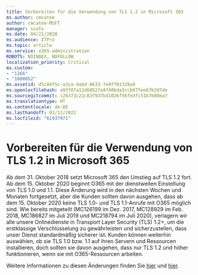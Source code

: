 ```yaml
---
title: Vorbereiten für die Verwendung von TLS 1.2 in Microsoft 365
ms.author: cmcatee
author: cmcatee-MSFT
manager: scotv
ms.date: 04/21/2020
ms.audience: ITPro
ms.topic: article
ms.service: o365-administration
ROBOTS: NOINDEX, NOFOLLOW
localization_priority: Critical
ms.custom:
- "1266"
- "1600052"
ms.assetid: d5c84f5c-a3ca-4abd-8633-7e9ff01328a9
ms.openlocfilehash: a93f8fa12d6852fa4f40bda3ccb07fee67b2d7de
ms.sourcegitcommit: c26373c21c837937b41026f56fedfc51b7b80ea7
ms.translationtype: HT
ms.contentlocale: de-DE
ms.lasthandoff: 01/12/2022
ms.locfileid: "61937971"
---
```

# <a name="prepare-for-use-of-tls-12-in-microsoft-365"></a>Vorbereiten für die Verwendung von TLS 1.2 in Microsoft 365

Ab dem 31. Oktober 2018 setzt Microsoft 365 den Umstieg auf TLS 1.2 fort. Ab dem 15. Oktober 2020 beginnt O365 mit der dienstweiten Einstellung von TLS 1.0 und 1.1. Diese Änderung wird in den nächsten Wochen und Monaten fortgesetzt, aber die Kunden sollten davon ausgehen, dass ab dem 15. Oktober 2020 keine TLS 1.0- und TLS 1.1-Anrufe mit O365 möglich sind. Wie bereits mitgeteilt (MC126199 im Dez. 2017, MC128929 im Feb. 2018, MC186827 im Juli 2019 und MC218794 im Juli 2020), verlagern wir alle unsere Onlinedienste in Transport Layer Security (TLS) 1.2+, um die erstklassige Verschlüsselung zu gewährleisten und sicherzustellen, dass unser Dienst standardmäßig sicherer ist. Kunden können weiterhin auswählen, ob sie TLS 1.0 bzw. 1.1 auf ihren Servern und Ressourcen installieren, doch sollten sie davon ausgehen, dass nur TLS 1.2 und höher funktionieren, wenn sie mit O365-Ressourcen arbeiten.
  
Weitere Informationen zu diesen Änderungen finden Sie [hier](https://docs.microsoft.com/microsoft-365/compliance/prepare-tls-1.2-in-office-365) und [hier](https://docs.microsoft.com/microsoft-365/compliance/tls-1.0-and-1.1-deprecation-for-office-365).
